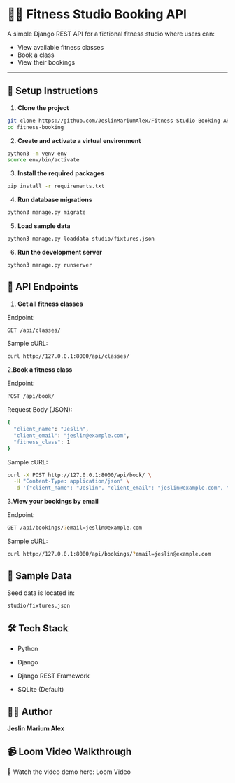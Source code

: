 # 🧘‍♀️ Fitness Studio Booking API

A simple Django REST API for a fictional fitness studio where users can:
- View available fitness classes
- Book a class
- View their bookings

---


## 🔧 Setup Instructions

1. **Clone the project**

```bash
git clone https://github.com/JeslinMariumAlex/Fitness-Studio-Booking-API.git
cd fitness-booking
```

 2. **Create and activate a virtual environment**

```bash
python3 -m venv env
source env/bin/activate
```

3. **Install the required packages**

```bash
pip install -r requirements.txt
```

4. **Run database migrations**

```bash
python3 manage.py migrate
```

5. **Load sample data**

```bash
python3 manage.py loaddata studio/fixtures.json
```

6. **Run the development server**

```bash 
python3 manage.py runserver 
```


## 🔌 API Endpoints

1. **Get all fitness classes**

Endpoint:
```bash 
GET /api/classes/
```
Sample cURL:
```bash 
curl http://127.0.0.1:8000/api/classes/
```


2.**Book a fitness class**

Endpoint:
```bash 
POST /api/book/
```
Request Body (JSON):
```bash 
{
  "client_name": "Jeslin",
  "client_email": "jeslin@example.com",
  "fitness_class": 1
}
```
Sample cURL:
```bash 
curl -X POST http://127.0.0.1:8000/api/book/ \
  -H "Content-Type: application/json" \
  -d '{"client_name": "Jeslin", "client_email": "jeslin@example.com", "fitness_class": 1}'
```

3.**View your bookings by email**

Endpoint:
```bash 
GET /api/bookings/?email=jeslin@example.com
```
Sample cURL:
```bash 
curl http://127.0.0.1:8000/api/bookings/?email=jeslin@example.com
```

## 📝 Sample Data

Seed data is located in:
```bash 
studio/fixtures.json
```

## 🛠 Tech Stack

- Python

- Django

- Django REST Framework

- SQLite (Default)


## 👩‍💻 Author

**Jeslin Marium Alex**

## 📹 Loom Video Walkthrough

🎥 Watch the video demo here: Loom Video






